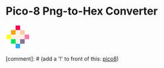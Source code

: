 # Pico-8 Png-to-Hex Converter

<img src="https://github.com/bretlinne/Linne-Dev-Prod/blob/master/resources/pico8.png" alt="drawing" width="64"/>

[comment]: # (add a '!' to front of this: [pico8](https://github.com/bretlinne/Linne-Dev-Prod/blob/master/resources/pico8.png))

